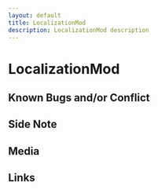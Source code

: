 ```yaml
---
layout: default
title: LocalizationMod
description: LocalizationMod description
---
```


# LocalizationMod 

## Known Bugs and/or Conflict

## Side Note

## Media

## Links
